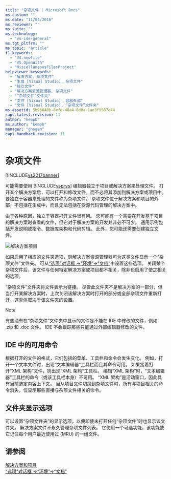 ```yaml
---
title: "杂项文件 | Microsoft Docs"
ms.custom: ""
ms.date: "11/04/2016"
ms.reviewer: ""
ms.suite: ""
ms.technology: 
  - "vs-ide-general"
ms.tgt_pltfrm: ""
ms.topic: "article"
f1_keywords: 
  - "VS.newfile"
  - "VS.OpenWith"
  - "MiscellaneousFilesProject"
helpviewer_keywords: 
  - "解决方案, 杂项文件"
  - "生成 [Visual Studio], 杂项文件"
  - "独立文件"
  - "解决方案资源管理器, 杂项文件"
  - "“杂项文件”文件夹"
  - "文件 [Visual Studio], 容器外部"
  - "文件 [Visual Studio], “杂项文件”文件夹"
ms.assetid: 5b96640b-8efe-48a4-8d0a-1ae3f9587e44
caps.latest.revision: 11
author: "kempb"
ms.author: "kempb"
manager: "ghogen"
caps.handback.revision: 11
---
```

# 杂项文件
[!INCLUDE[vs2017banner](../../code-quality/includes/vs2017banner.md)]

可能需要使用 [!INCLUDE[vsprvs](../../code-quality/includes/vsprvs_md.md)] 编辑器独立于项目或解决方案来处理文件。  打开某个解决方案后，可以打开和修改文件，而不必将其添加到解决方案或项目中。  要独立于容器来处理的文件称为杂项文件。  杂项文件位于解决方案和项目的外部，不包括在生成中，而且无法包括在受源代码管理的解决方案中。  
  
 由于各种原因，独立于容器打开文件很有用。  您可能有一个需要在开发基于项目的解决方案时查看的文件，但它对于解决方案的开发并非必不可少。  通用示例包括开发说明或指令、数据库架构和代码剪辑。  此外，您可能还需要创建独立文件。  
  
 ![解决方案项目](../../ide/reference/media/projects_solutions_misc.gif "Projects\_Solutions\_Misc")  
  
 如果启用了相应的文件夹选项，则解决方案资源管理器可为这类文件显示一个“杂项文件”文件夹。  可从[“选项”对话框 \-\>“环境”\-\>“文档”](../../ide/reference/documents-environment-options-dialog-box.md)中设置这些选项。  关闭某个杂项文件后，该文件与任何特定解决方案或项目都不相关，除非也启用了使之相关的选项。  
  
 “杂项文件”文件夹将文件表示为链接。  尽管此文件夹不是解决方案的一部分，但当打开某解决方案时，上次关闭该解决方案时打开的部分或全部杂项文件重新打开，这具体取决于该文件夹的设置。  
  
> [!NOTE]
>  有些没有在“杂项文件”文件夹中显示的文件是不能在 IDE 中修改的文件，例如 .zip 和 .doc 文件。  IDE 不会跟踪那些只能通过外部编辑器修改的文件。  
  
## IDE 中的可用命令  
 根据打开的文件的格式，它们包括的菜单、工具栏和命令会发生变化。  例如，打开一个文本文件时，出现“文本编辑器”工具栏而且其命令可用。  如果接着打开“XML 架构”文件，则出现“XML 架构”工具栏。  编辑“XML 架构”时，“文本编辑器”工具栏的命令（或该工具栏本身）不可用。  “XML 架构”是活动窗口，因此具有当前选定内容上下文。  当从项目文件切换到杂项文件时，所有与项目相关的命令消失，仅显示那些直接与杂项文件相关的命令。  
  
## 文件夹显示选项  
 可以设置“杂项文件夹”的显示选项，以便即使未打开任何“杂项文件”时也显示该文件夹。  解决方案文件不永久管理杂项文件列表。  它使用一个可选功能，该功能使它记住每个用户最近使用过 \(MRU\) 的一组文件。  
  
## 请参阅  
 [解决方案和项目](../../ide/solutions-and-projects-in-visual-studio.md)   
 [“选项”对话框 \-\>“环境”\-\>“文档”](../../ide/reference/documents-environment-options-dialog-box.md)